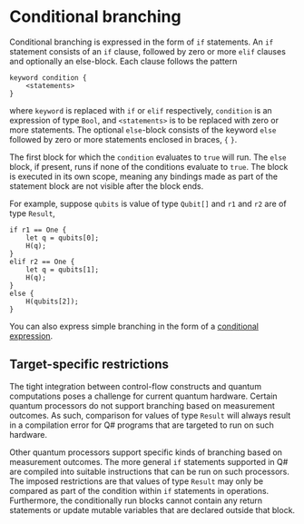 # Conditional branching

Conditional branching is expressed in the form of `if` statements. 
An `if` statement consists of an `if` clause, followed by zero or more `elif` clauses and optionally an else-block.
Each clause follows the pattern

```
keyword condition {
    <statements>
}
```

where `keyword` is replaced with `if` or `elif` respectively, `condition` is an expression of type `Bool`, and `<statements>` is to be replaced with zero or more statements. The optional `else`-block consists of the keyword `else` followed by zero or more statements enclosed in braces, `{`  `}`.

The first block for which the `condition` evaluates to `true` will run. The `else` block, if present, runs if none of the conditions evaluate to `true`. 
The block is executed in its own scope, meaning any bindings made as part of the statement block are not visible after the block ends.

For example, suppose `qubits` is value of type `Qubit[]` and `r1` and `r2` are of type `Result`,

```qsharp
if r1 == One {
    let q = qubits[0];
    H(q);
} 
elif r2 == One {
    let q = qubits[1];
    H(q);
} 
else {
    H(qubits[2]);
}
```

You can also express simple branching in the form of a [conditional expression](xref:microsoft.quantum.qsharp.conditionalexpressions#conditional-expressions).

## Target-specific restrictions

The tight integration between control-flow constructs and quantum computations poses a challenge for current quantum hardware. Certain quantum processors do not support branching based on measurement outcomes. As such, comparison for values of type `Result` will always result in a compilation error for Q# programs that are targeted to run on such hardware. 

Other quantum processors support specific kinds of branching based on measurement outcomes. The more general `if` statements supported in Q# are compiled into suitable instructions that can be run on such processors. The imposed restrictions are that values of type `Result` may only be compared as part of the condition within `if` statements in operations. Furthermore, the conditionally run blocks cannot contain any return statements or update mutable variables that are declared outside that block. 


